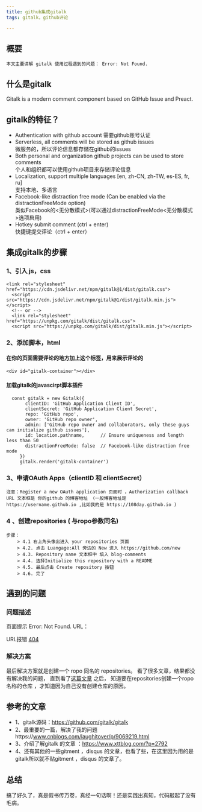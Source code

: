 ```yaml
---
title: github集成gitalk
tags: gitalk，github评论

---
```


## 概要
 	本文主要讲解 gitalk 使用过程遇到的问题： Error: Not Found.
## 什么是gitalk
Gitalk is a modern comment component based on GitHub Issue and Preact.
## gitalk的特征？

+ Authentication with github account
 需要github账号认证
+ Serverless, all comments will be stored as github issues 
<br>微服务的，所以评论信息都存储在github的issues
+ Both personal and organization github projects can be used to store comments
<br>个人和组织都可以使用github项目来存储评论信息
+ Localization, support multiple languages [en, zh-CN, zh-TW, es-ES, fr, ru]
<br>支持本地、多语言
+ Facebook-like distraction free mode (Can be enabled via the distractionFreeMode option)
 	<br>类似Facebook的<无分散模式>(可以通过distractionFreeMode<无分散模式>选项启用)
+ Hotkey submit comment (ctrl + enter)
	<br>快捷键提交评论（ctrl + enter）
## 集成gitalk的步骤

### 1、引入 js，css 
```
<link rel="stylesheet" href="https://cdn.jsdelivr.net/npm/gitalk@1/dist/gitalk.css">
  <script src="https://cdn.jsdelivr.net/npm/gitalk@1/dist/gitalk.min.js"></script>
  <!-- or -->
  <link rel="stylesheet" href="https://unpkg.com/gitalk/dist/gitalk.css">
  <script src="https://unpkg.com/gitalk/dist/gitalk.min.js"></script>
 ```

### 2、添加脚本，html 
#### 在你的页面需要评论的地方加上这个标签，用来展示评论的<br>
```
<div id="gitalk-container"></div>
```
 ####  加载gitalk的javascirpt脚本插件
 ```
   const gitalk = new Gitalk({
        clientID: 'GitHub Application Client ID',
        clientSecret: 'GitHub Application Client Secret',
        repo: 'GitHub repo',
        owner: 'GitHub repo owner',
        admin: ['GitHub repo owner and collaborators, only these guys can initialize github issues'],
        id: location.pathname,      // Ensure uniqueness and length less than 50
        distractionFreeMode: false  // Facebook-like distraction free mode
      }) 
      gitalk.render('gitalk-container')
 ```
### 3、申请OAuth Apps（clientID 和 clientSecret）
    注意：Register a new OAuth application 页面时 ，Authorization callback URL 文本框是 你的github 的博客地址 （一般博客地址是 https://username.github.io ,比如我的是 https://108day.github.io )
### 4 、创建repositories ( 与ropo参数同名)
	步骤：
        > 4.1 右上角头像出进入 your repositories 页面
        > 4.2. 点击 Luangage:All 旁边的 New 进入 https://github.com/new 
        > 4.3. Repository name 文本框中 填入 blog-comments  
        > 4.4. 选择Initialize this repository with a README 
        > 4.5. 最后点击 Create repository 按钮  
        > 4.6. 完了 
               
## 遇到的问题

### 问题描述

页面提示 Error: Not Found. URL：
    
URL报错 [404](https://api.github.com/repos/108day/blog-comments/issues?client_id=1f02192554bde9b07bf8&client_secret=bc467ba8d75e23cc041adc841401382b6d41aa28&labels=gitment,%2F2018%2F12%2F06%2Fmarkdonw.html&t=1544105334346 )
    
### 解决方案
最后解决方案就是创建一个 ropo 同名的 repositories。
看了很多文章，结果都没有解决我的问题，
直到看了[这篇文章](https://www.cnblogs.com/laughitover/p/9069219.html/) 之后，
知道要在repositories创建一个ropo名称的仓库 ，才知道因为自己没有创建仓库的原因。

## 参考的文章

- 1、gitalk源码：https://github.com/gitalk/gitalk
- 2、最重要的一篇，解决了我的问题https://www.cnblogs.com/laughitover/p/9069219.html
- 3、介绍了解gitalk 的文章 ：https://www.xttblog.com/?p=2792
- 4、还有其他的一些gitment ，disqus 的文章，也看了些，在这里因为用的是gitalk所以就不贴gitment ，disqus 的文章了。

## 总结

搞了好久了，真是假书传万卷，真经一句话啊！还是实践出真知，代码敲起了没有毛病。


